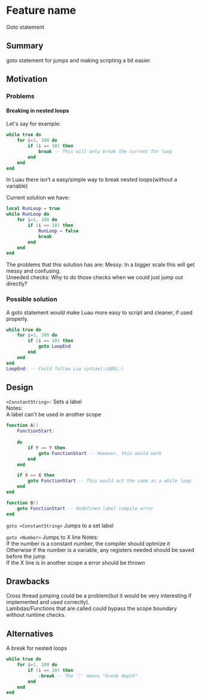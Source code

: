 # Feature name

Goto statement

## Summary

goto statement for jumps and making scripting a bit easier.

## Motivation

### Problems

#### Breaking in nested loops
Let's say for example:
```lua
while true do
    for i=1, 100 do
        if (i == 10) then
            break -- This will only break the current for loop
        end
    end
end
```

In Luau there isn't a easy/simple way to break nested loops(without a variable)<br>

Current solution we have:
```lua
local RunLoop = true
while RunLoop do
    for i=1, 100 do
        if (i == 10) then
            RunLoop = false
            break
        end
    end
end
```
The problems that this solution has are:
Messy: In a bigger scale this will get messy and confusing.<br>
Uneeded checks: Why to do those checks when we could just jump out directly?




### Possible solution

A goto statement would make Luau more easy to script and cleaner, if used properly.<br>
```lua
while true do
    for i=1, 100 do
        if (i == 10) then
            goto LoopEnd         
        end
    end
end
LoopEnd: -- Could follow Lua syntax(:LABEL:)
```


## Design



`<ConstantString>:` Sets a label<br>
Notes:<br>
A label can't be used in another scope
```lua
function A()
    FunctionStart:
        
    do
        if Y == Y then
            goto FunctionStart -- However, this would work
        end
    end

    if X == X then
        goto FunctionStart -- This would act the same as a while loop.
    end
end

function B()
    goto FunctionStart -- Undefined label compile error
end
```

`goto <ConstantString>` Jumps to a set label


`goto <Number>` Jumps to X line
Notes:<br>
If the number is a constant number, the compiler should optmize it<br>
Otherwise if the number is a variable, any registers needed should be saved before the jump<br>
If the X line is in another scope a error should be thrown<br>


## Drawbacks

Cross thread jumping could be a problem(but it would be very interesting if implemented and used correctly).<br>
Lambdas/Functions that are called could bypass the scope boundary without runtime checks.<br>


## Alternatives

A break for nested loops
```lua
while true do
    for i=1, 100 do
        if (i == 10) then
            :break -- The ':' means "break depth"
        end
    end
end
```